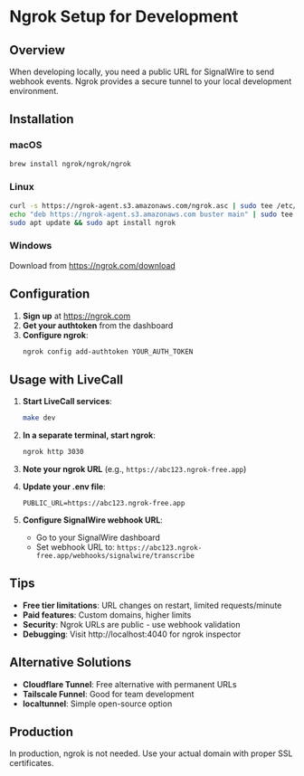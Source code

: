 # Ngrok Setup for Development

## Overview
When developing locally, you need a public URL for SignalWire to send webhook events. Ngrok provides a secure tunnel to your local development environment.

## Installation

### macOS
```bash
brew install ngrok/ngrok/ngrok
```

### Linux
```bash
curl -s https://ngrok-agent.s3.amazonaws.com/ngrok.asc | sudo tee /etc/apt/trusted.gpg.d/ngrok.asc >/dev/null
echo "deb https://ngrok-agent.s3.amazonaws.com buster main" | sudo tee /etc/apt/sources.list.d/ngrok.list
sudo apt update && sudo apt install ngrok
```

### Windows
Download from https://ngrok.com/download

## Configuration

1. **Sign up** at https://ngrok.com
2. **Get your authtoken** from the dashboard
3. **Configure ngrok**:
   ```bash
   ngrok config add-authtoken YOUR_AUTH_TOKEN
   ```

## Usage with LiveCall

1. **Start LiveCall services**:
   ```bash
   make dev
   ```

2. **In a separate terminal, start ngrok**:
   ```bash
   ngrok http 3030
   ```

3. **Note your ngrok URL** (e.g., `https://abc123.ngrok-free.app`)

4. **Update your .env file**:
   ```env
   PUBLIC_URL=https://abc123.ngrok-free.app
   ```

5. **Configure SignalWire webhook URL**:
   - Go to your SignalWire dashboard
   - Set webhook URL to: `https://abc123.ngrok-free.app/webhooks/signalwire/transcribe`

## Tips

- **Free tier limitations**: URL changes on restart, limited requests/minute
- **Paid features**: Custom domains, higher limits
- **Security**: Ngrok URLs are public - use webhook validation
- **Debugging**: Visit http://localhost:4040 for ngrok inspector

## Alternative Solutions

- **Cloudflare Tunnel**: Free alternative with permanent URLs
- **Tailscale Funnel**: Good for team development
- **localtunnel**: Simple open-source option

## Production

In production, ngrok is not needed. Use your actual domain with proper SSL certificates.